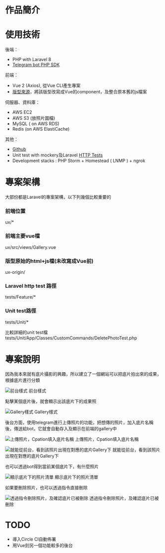 # 作品簡介

# 使用技術

後端：

- PHP with Laravel 8
- [Telegram bot PHP SDK](https://github.com/php-telegram-bot/core/wiki)

前端：

- Vue 2 (Axios), 從Vue CLI產生專案
- [版型來源](https://www.free-css.com/assets/files/free-css-templates/preview/page239/fluid-gallery/)，將該版型改寫成Vue的component，及整合原本舊的js檔案

伺服器、資料庫：

- AWS EC2
- AWS S3 (放照片圖檔)
- MySQL ( on AWS RDS)
- Redis (on AWS ElastiCache)

其他：

- [Github](https://github.com/i29686112/gallery)
- Unit test with mockery及Laravel [HTTP Tests](https://laravel.com/docs/8.x/http-tests)
- Development stacks : PHP Storm + Homestead ( LNMP ) + ngrok

# 專案架構

大部份都是Laravel的專案架構，以下列幾個比較重要的

### 前端位置

ux/*

### 前端主要vue檔

ux/src/views/Gallery.vue

### 版型原始的html+js檔(未改寫成Vue前)

ux-origin/

### Laravel http test 路徑

tests/Feature/*

### Unit test路徑

tests/Unit/*

比較詳細的unit test檔tests/Unit/App/Classes/CustomCommands/DeletePhotoTest.php

# 專案說明

因為我本來就有底片攝影的興趣，所以建立了一個網站可以把底片拍出來的成果，根據底片進行分類

![前台樣式](../master/docs/frontendStyle.png)
前台樣式

點擊某個底片後，就會顯示出該底片下的成果照

![Gallery樣式](../master/docs/galleryUploaded.png)
Gallery樣式

後台方面，使用telegram進行上傳照片的功能，把想傳的照片，加入底片名稱後，傳送給bot，它就會自動存入及顯示在前端的gallery中

![上傳照片，Cpation填入底片名稱](../master/docs/uploadImage.png)
上傳照片，Cpation填入底片名稱

![就能從前台，看到該照片出現在對應的底片Gallery下](../master/docs/galleryUploaded.png)
就能從前台，看到該照片出現在對應的底片Gallery下

也可以透過bot得到當前某個底片下，有什麼照片

![顯示底片下的照片清單](../master/docs/imageList.png)
顯示底片下的照片清單

如果要刪除照片，也可以透過指令直接刪除

![透過指令刪除照片，及確認底片已被刪除](../master/docs/deleteImage.png)
透過指令刪除照片，及確認底片已被刪除


# TODO
- 導入Circle CI自動佈署
- 用Vue刻另一個功能較多的後台
